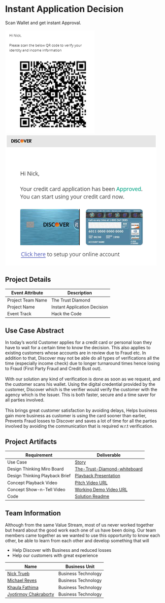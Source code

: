 # Instant Application Decision
Scan Wallet and get instant Approval.</br></br>
![app-main1](/designs/images/misc/app-main1.png)
 ![app-main2](/designs/images/misc/app-main2.png)

## Project Details

| Event Attribute| Description |
| --- | --- |
| Project Team Name | The Trust Diamond |
| Project Name | Instant Application Decision |
| Event Track | Hack the Code |
 
## Use Case Abstract
In today’s world Customer applies for a credit card or personal loan they have to wait for a certain time to know the decision. This also applies to existing customers whose accounts are in review due to Fraud etc. In addition to that, Discover may not be able do all types of verifications all the time (especially income check) due to longer turnaround times hence losing to Fraud (First Party Fraud and Credit Bust out). <br />
<br />
With our solution any kind of verification is done as soon as we request, and the customer scans his wallet. Using the digital credential provided by the customer, Discover which is the verifier would verify the customer with the agency which is the Issuer. This is both faster, secure and a time saver for all parties involved. <br />
<br />
This brings great customer satisfaction by avoiding delays, Helps business gain more business as customer is using the card sooner than earlier, Prevents Fraud losses to Discover and saves a lot of time for all the parties involved by avoiding the communication that is required w.r.t verification.

## Project Artifacts

| Requirement | Deliverable |
| --- | --- |
| Use Case | [Story](./hackproject/instant-application-decision.md) |
| Design Thinking Miro Board | [The-Trust-Diamond-whiteboard](https://miro.com/app/board/uXjVPcw_DhQ=/) |
| Design Thinking Playback Brief | [Playback Presentation](./presentations/thetrustdiamond-playback-brief.pptx)|
| Concept Playback Video | [Pitch Video URL](https://discoverfinancial-my.sharepoint.com/:v:/g/personal/nicktrueb_discover_com/Ea3upMuUI2dAgLz1HcZ8vlkBGwkGt37SmcK9-hbF-nx9KA?e=f6HTuw)|
| Concept Show-n-Tell Video | [Working Demo Video URL](https://discoverfinancial-my.sharepoint.com/:v:/g/personal/nicktrueb_discover_com/EVH3sPes0wRJn95Qzr5L-jwBveLa2w_BIvTbCzxNM6pcYQ?e=OsFho1) |
| Code |  [Solution Readme](./hackproject/code/README.md) |

## Team Information

Although from the same Value Stream, most of us never worked together but heard about the good work each one of us have been doing. Our team members came together as we wanted to use this opportunity to know each other, be able to learn from each other and develop something that will 
* Help Discover with Business and reduced losses
* Help our customers with great experience
 
| Name | Business Unit |
| --- | --- |
| [Nick Trueb](mailto:nicktrueb@discover.com) | Business Technology |
| [Michael Reyes](mailto:michaelreyes@discover.com) | Business Technology |
| [Khaula Fathima](mailto:khaulafathima@discover.com) | Business Technology |
| [Jyotirmoy Chakraborty](mailto:jyotirmoychakraborty@discover.com) | Business Technology |

